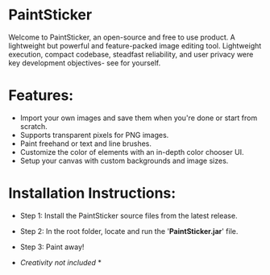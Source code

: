 # PaintSticker
  Welcome to PaintSticker, an open-source and free to use product. A lightweight but powerful and feature-packed image editing tool. Lightweight execution, compact codebase, steadfast reliability, and user privacy were key development objectives- see for yourself.  

# Features:
- Import your own images and save them when you're done or start from scratch.
- Supports transparent pixels for PNG images.
- Paint freehand or text and line brushes.
- Customize the color of elements with an in-depth color chooser UI.
- Setup your canvas with custom backgrounds and image sizes.

# Installation Instructions:
- Step 1:
Install the PaintSticker source files from the latest release.

- Step 2:
In the root folder, locate and run the '**PaintSticker.jar**' file.

- Step 3:
Paint away!

* _Creativity not included_ *
